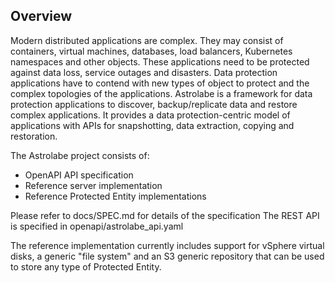## Overview

Modern distributed applications are complex.  They may consist of containers,
virtual machines, databases, load balancers, Kubernetes namespaces and other
objects.  These applications need to be protected against data loss, service
outages and disasters.  Data protection applications have to contend with
new types of object to protect and the complex topologies of the applications.
Astrolabe is a framework for data protection applications to discover,
backup/replicate data and restore complex applications.  It provides a data
protection-centric model of applications with APIs for snapshotting, data 
extraction, copying and restoration.

The Astrolabe project consists of:

* OpenAPI API specification
* Reference server implementation
* Reference Protected Entity implementations

Please refer to docs/SPEC.md for details of the specification
The REST API is specified in openapi/astrolabe_api.yaml

The reference implementation currently includes support for vSphere virtual disks, a generic "file system" and an S3
generic repository that can be used to store any type of Protected Entity.

